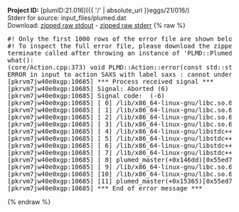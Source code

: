 **Project ID:** [plumID:21.016]({{ '/' | absolute_url }}eggs/21/016/)  
Stderr for source:  input_files/plumed.dat   
Download: [zipped raw stdout](plumed.dat.plumed_master.stdout.txt.zip) - [zipped raw stderr](plumed.dat.plumed_master.stderr.txt.zip) 
{% raw %}
<pre>
#! Only the first 1000 rows of the error file are shown below
#! To inspect the full error file, please download the zipped raw stderr file above
terminate called after throwing an instance of 'PLMD::Plumed::ExceptionError'
what():
(core/Action.cpp:373) void PLMD::Action::error(const std::string&) const
ERROR in input to action SAXS with label saxs : cannot understand the following words from the input line : SCALEINT=1
[pkrvm7jw40e0xgp:10685] *** Process received signal ***
[pkrvm7jw40e0xgp:10685] Signal: Aborted (6)
[pkrvm7jw40e0xgp:10685] Signal code:  (-6)
[pkrvm7jw40e0xgp:10685] [ 0] /lib/x86_64-linux-gnu/libc.so.6(+0x45330)[0x7f2f9ac45330]
[pkrvm7jw40e0xgp:10685] [ 1] /lib/x86_64-linux-gnu/libc.so.6(pthread_kill+0x11c)[0x7f2f9ac9eb2c]
[pkrvm7jw40e0xgp:10685] [ 2] /lib/x86_64-linux-gnu/libc.so.6(gsignal+0x1e)[0x7f2f9ac4527e]
[pkrvm7jw40e0xgp:10685] [ 3] /lib/x86_64-linux-gnu/libc.so.6(abort+0xdf)[0x7f2f9ac288ff]
[pkrvm7jw40e0xgp:10685] [ 4] /lib/x86_64-linux-gnu/libstdc++.so.6(+0xa5ff5)[0x7f2f9b0a5ff5]
[pkrvm7jw40e0xgp:10685] [ 5] /lib/x86_64-linux-gnu/libstdc++.so.6(+0xbb0da)[0x7f2f9b0bb0da]
[pkrvm7jw40e0xgp:10685] [ 6] /lib/x86_64-linux-gnu/libstdc++.so.6(_ZSt10unexpectedv+0x0)[0x7f2f9b0a5a55]
[pkrvm7jw40e0xgp:10685] [ 7] /lib/x86_64-linux-gnu/libstdc++.so.6(+0xa5a6f)[0x7f2f9b0a5a6f]
[pkrvm7jw40e0xgp:10685] [ 8] plumed_master(+0x146dd)[0x55ed740826dd]
[pkrvm7jw40e0xgp:10685] [ 9] /lib/x86_64-linux-gnu/libc.so.6(+0x2a1ca)[0x7f2f9ac2a1ca]
[pkrvm7jw40e0xgp:10685] [10] /lib/x86_64-linux-gnu/libc.so.6(__libc_start_main+0x8b)[0x7f2f9ac2a28b]
[pkrvm7jw40e0xgp:10685] [11] plumed_master(+0x15365)[0x55ed74083365]
[pkrvm7jw40e0xgp:10685] *** End of error message ***
</pre>
{% endraw %}
